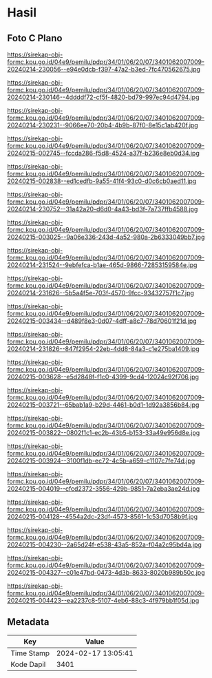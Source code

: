 # Hasil

## Foto C Plano

https://sirekap-obj-formc.kpu.go.id/04e9/pemilu/pdpr/34/01/06/20/07/3401062007009-20240214-230056--e94e0dcb-f397-47a2-b3ed-7fc470562675.jpg

https://sirekap-obj-formc.kpu.go.id/04e9/pemilu/pdpr/34/01/06/20/07/3401062007009-20240214-230146--4ddddf72-cf5f-4820-bd79-997ec94d4794.jpg

https://sirekap-obj-formc.kpu.go.id/04e9/pemilu/pdpr/34/01/06/20/07/3401062007009-20240214-230231--9066ee70-20b4-4b9b-87f0-8e15c1ab420f.jpg

https://sirekap-obj-formc.kpu.go.id/04e9/pemilu/pdpr/34/01/06/20/07/3401062007009-20240215-002745--fccda286-f5d8-4524-a37f-b236e8eb0d34.jpg

https://sirekap-obj-formc.kpu.go.id/04e9/pemilu/pdpr/34/01/06/20/07/3401062007009-20240215-002838--ed1cedfb-9a55-41f4-93c0-d0c6cb0aed11.jpg

https://sirekap-obj-formc.kpu.go.id/04e9/pemilu/pdpr/34/01/06/20/07/3401062007009-20240214-230752--31a42a20-d6d0-4a43-bd3f-7a737ffb4588.jpg

https://sirekap-obj-formc.kpu.go.id/04e9/pemilu/pdpr/34/01/06/20/07/3401062007009-20240215-003025--9a06e336-243d-4a52-980a-2b6333049bb7.jpg

https://sirekap-obj-formc.kpu.go.id/04e9/pemilu/pdpr/34/01/06/20/07/3401062007009-20240214-231524--9ebfefca-b1ae-465d-9866-72853159584e.jpg

https://sirekap-obj-formc.kpu.go.id/04e9/pemilu/pdpr/34/01/06/20/07/3401062007009-20240214-231626--5b5a4f5e-703f-4570-9fcc-93432757f1c7.jpg

https://sirekap-obj-formc.kpu.go.id/04e9/pemilu/pdpr/34/01/06/20/07/3401062007009-20240215-003434--d489f8e3-0d07-4dff-a8c7-78d70601f21d.jpg

https://sirekap-obj-formc.kpu.go.id/04e9/pemilu/pdpr/34/01/06/20/07/3401062007009-20240214-231826--847f2954-22eb-4dd8-84a3-c1e275ba1409.jpg

https://sirekap-obj-formc.kpu.go.id/04e9/pemilu/pdpr/34/01/06/20/07/3401062007009-20240215-003628--e5d2848f-f1c0-4399-9cd4-12024c92f706.jpg

https://sirekap-obj-formc.kpu.go.id/04e9/pemilu/pdpr/34/01/06/20/07/3401062007009-20240215-003721--65bab1a9-b29d-4461-b0d1-1d92a3856b84.jpg

https://sirekap-obj-formc.kpu.go.id/04e9/pemilu/pdpr/34/01/06/20/07/3401062007009-20240215-003822--0802f1c1-ec2b-43b5-b153-33a49e956d8e.jpg

https://sirekap-obj-formc.kpu.go.id/04e9/pemilu/pdpr/34/01/06/20/07/3401062007009-20240215-003924--3100f1db-ec72-4c5b-a659-c1107c7fe74d.jpg

https://sirekap-obj-formc.kpu.go.id/04e9/pemilu/pdpr/34/01/06/20/07/3401062007009-20240215-004019--cfcd2372-3556-429b-9851-7a2eba3ae24d.jpg

https://sirekap-obj-formc.kpu.go.id/04e9/pemilu/pdpr/34/01/06/20/07/3401062007009-20240215-004128--4554a2dc-23df-4573-8561-1c53d7058b9f.jpg

https://sirekap-obj-formc.kpu.go.id/04e9/pemilu/pdpr/34/01/06/20/07/3401062007009-20240215-004230--2a65d24f-e538-43a5-852a-f04a2c95bd4a.jpg

https://sirekap-obj-formc.kpu.go.id/04e9/pemilu/pdpr/34/01/06/20/07/3401062007009-20240215-004327--c01e47bd-0473-4d3b-8633-8020b989b50c.jpg

https://sirekap-obj-formc.kpu.go.id/04e9/pemilu/pdpr/34/01/06/20/07/3401062007009-20240215-004423--ea2237c8-5107-4eb6-88c3-4f979bb1f05d.jpg


## Metadata

| Key        | Value               |
| ---------- | ------------------- |
| Time Stamp | 2024-02-17 13:05:41 |
| Kode Dapil | 3401                |



